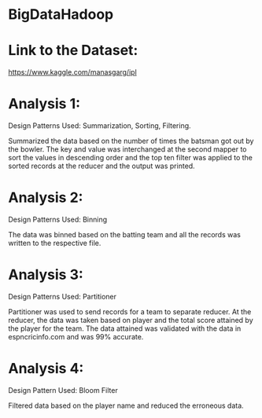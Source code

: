 # BigDataHadoop
# Link to the Dataset:
https://www.kaggle.com/manasgarg/ipl

# Analysis 1:
Design Patterns Used: Summarization, Sorting, Filtering.

Summarized the data based on the number of times the batsman got out by the bowler. The key and value was interchanged at the second mapper to sort the values in descending order and the top ten filter was applied to the sorted records at the reducer and the output was printed.

# Analysis 2:
Design Patterns Used: Binning

The data was binned based on the batting team and all the records was written to the respective file.

# Analysis 3:
Design Patterns Used: Partitioner

Partitioner was used to send records for a team to separate reducer. At the reducer, the data was taken based on player and the total score attained by the player for the team. The data attained was validated with the data in espncricinfo.com and was 99% accurate.

# Analysis 4:
Design Pattern Used: Bloom Filter

Filtered data based on the player name and reduced the erroneous data. 
